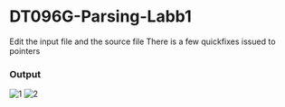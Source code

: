 # DT096G-Parsing-Labb1

Edit the input file and the source file
There is a few quickfixes issued to pointers
### Output
![1](https://user-images.githubusercontent.com/43444902/53498230-3930ea80-3aa6-11e9-8b25-2a6b9c3daa0f.PNG)
![2](https://user-images.githubusercontent.com/43444902/53498235-3afaae00-3aa6-11e9-9941-c03260cb8589.PNG)